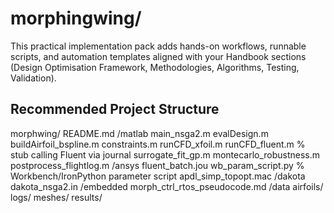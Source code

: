 # morphingwing/
This practical implementation pack adds hands-on workflows, runnable scripts, and automation templates aligned with your Handbook sections (Design Optimisation Framework, Methodologies, Algorithms, Testing, Validation).

Recommended Project Structure
---
morphwing/
  README.md
  /matlab
    main_nsga2.m
    evalDesign.m
    buildAirfoil_bspline.m
    constraints.m
    runCFD_xfoil.m
    runCFD_fluent.m % stub calling Fluent via journal
    surrogate_fit_gp.m
    montecarlo_robustness.m
    postprocess_flightlog.m
  /ansys
    fluent_batch.jou
    wb_param_script.py % Workbench/IronPython parameter script
    apdl_simp_topopt.mac
  /dakota
    dakota_nsga2.in
  /embedded
    morph_ctrl_rtos_pseudocode.md
  /data
    airfoils/
    logs/
    meshes/
    results/
